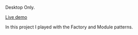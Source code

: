 Desktop Only.

[Live demo](https://idandam.github.io/tic-tac-toe/)

In this project I played with the Factory and Module patterns. 

